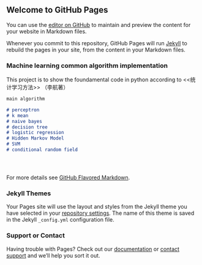 ## Welcome to GitHub Pages

You can use the [editor on GitHub](https://github.com/lifengcall/machine_learning_algorithm/edit/gh-pages/index.md) to maintain and preview the content for your website in Markdown files.

Whenever you commit to this repository, GitHub Pages will run [Jekyll](https://jekyllrb.com/) to rebuild the pages in your site, from the content in your Markdown files.

### Machine learning common algorithm implementation

This project is to show the foundamental code in python according to <<统计学习方法>> （李航著）

```markdown
main algorithm

# perceptron
# k mean
# naive bayes
# decision tree
# logistic regression
# Hidden Markov Model
# SVM
# conditional random field





```

For more details see [GitHub Flavored Markdown](https://guides.github.com/features/mastering-markdown/).

### Jekyll Themes

Your Pages site will use the layout and styles from the Jekyll theme you have selected in your [repository settings](https://github.com/lifengcall/machine_learning_algorithm/settings). The name of this theme is saved in the Jekyll `_config.yml` configuration file.

### Support or Contact

Having trouble with Pages? Check out our [documentation](https://docs.github.com/categories/github-pages-basics/) or [contact support](https://github.com/contact) and we’ll help you sort it out.
